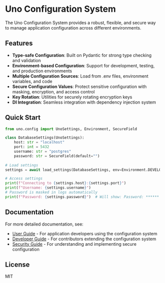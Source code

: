 # Uno Configuration System

The Uno Configuration System provides a robust, flexible, and secure way to manage application configuration across different environments.

## Features

- **Type-safe Configuration**: Built on Pydantic for strong type checking and validation
- **Environment-based Configuration**: Support for development, testing, and production environments
- **Multiple Configuration Sources**: Load from .env files, environment variables, and code
- **Secure Configuration Values**: Protect sensitive configuration with masking, encryption, and access control
- **Key Rotation**: Utilities for securely rotating encryption keys
- **DI Integration**: Seamless integration with dependency injection system

## Quick Start

```python
from uno.config import UnoSettings, Environment, SecureField

class DatabaseSettings(UnoSettings):
    host: str = "localhost"
    port: int = 5432
    username: str = "postgres"
    password: str = SecureField(default="")
    
# Load settings
settings = await load_settings(DatabaseSettings, env=Environment.DEVELOPMENT)

# Access settings
print(f"Connecting to {settings.host}:{settings.port}")
print(f"Username: {settings.username}")
# Password is masked in logs automatically
print(f"Password: {settings.password}")  # Will show: Password: ******
```

## Documentation

For more detailed documentation, see:

- [User Guide](../../docs/config/user-guide.md) - For application developers using the configuration system
- [Developer Guide](../../docs/config/developer-guide.md) - For contributors extending the configuration system
- [Security Guide](../../docs/config/security-guide.md) - For understanding and implementing secure configuration

## License

MIT
